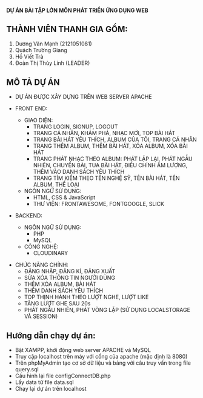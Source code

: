 #### DỰ ÁN BÀI TẬP LỚN MÔN PHÁT TRIỂN ỨNG DỤNG WEB
## THÀNH VIÊN THANH GIA GỒM:
1. Dương Văn Mạnh (2121051081)
2. Quách Trường Giang
3. Hồ Viết Trà
4. Đoàn Thị Thùy Linh (LEADER)


## MÔ TẢ DỰ ÁN
- DỰ ÁN ĐƯỢC XÂY DỰNG TRÊN WEB SERVER APACHE 

- FRONT END: 
    + GIAO DIỆN:
        * TRANG LOGIN, SIGNUP, LOGOUT
        * TRANG CÁ NHÂN, KHÁM PHÁ, NHẠC MỚI, TOP BÀI HÁT
        * TRANG BÀI HÁT YÊU THÍCH, ALBUM CỦA TÔI, TRANG CÁ NHÂN
        * TRANG THÊM ALBUM, THÊM BÀI HÁT, XÓA ALBUM, XÓA BÀI HÁT
        * TRANG PHÁT NHẠC THEO ALBUM: PHÁT LẶP LẠI, PHÁT NGẪU NHIÊN, CHUYỂN BÀI, TUA BÀI HÁT, ĐIỀU CHỈNH ÂM LƯỢNG, THÊM VÀO DANH SÁCH YÊU THÍCH
        * TRANG TÌM KIẾM THEO TÊN NGHỆ SỸ, TÊN BÀI HÁT, TÊN ALBUM, THỂ LOẠI
    + NGÔN NGỮ SỬ DỤNG: 
        * HTML, CSS & JavaScript
        * THƯ VIỆN: FRONTAWESOME, FONTGOOGLE, SLICK
- BACKEND:
    + NGÔN NGỮ SỬ DỤNG:
        * PHP
        * MySQL
    + CÔNG NGHỆ:
        * CLOUDINARY

* CHỨC NĂNG CHÍNH:
    - ĐĂNG NHẬP, ĐĂNG KÍ, ĐĂNG XUẤT
    - SỬA XÓA THÔNG TIN NGƯỜI DÙNG
    - THÊM XÓA ALBUM, BÀI HÁT
    - THÊM DANH SÁCH YÊU THÍCH
    - TOP THỊNH HÀNH THEO LƯỢT NGHE, LƯỢT LIKE
    - TĂNG LƯỢT GHE SAU 20s
    - PHÁT NGẪU NHIÊN, PHÁT VÒNG LẶP (SỬ DỤNG LOCALSTORAGE VÀ SESSION)



## Hướng dẫn chạy dự án:
- Bật XAMPP, khởi động web server APACHE và MySQL
- Truy cập localhost trên máy với cổng của apache (mặc định là 8080)
- Trên phpMyAdmin tạo cơ sở dữ liệu và bảng với câu truy vấn trong file query.sql
- Cấu hình lại file configConnectDB.php 
- Lấy data từ file data.sql
- Chạy lại dự án trên localhost

